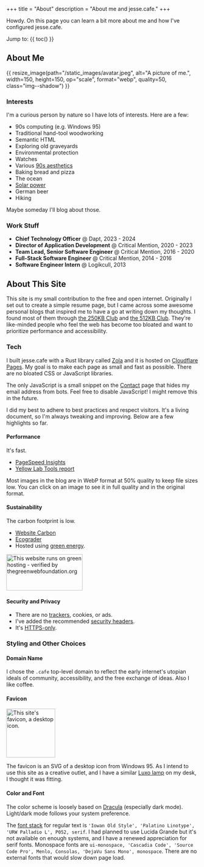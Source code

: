+++
title = "About"
description = "About me and jesse.cafe."
+++

Howdy. On this page you can learn a bit more about me and how I've configured
jesse.cafe.

Jump to: {{ toc() }}

## About Me

{{ resize_image(path="/static_images/avatar.jpeg", alt="A picture of me.", width=150,
height=150, op="scale", format="webp", quality=50, class="img--shadow") }}

### Interests

I'm a curious person by nature so I have lots of interests. Here are a few:

- 90s computing (e.g. Windows 95)
- Traditional hand-tool woodworking
- Semantic HTML
- Exploring old graveyards
- Environmental protection
- Watches
- Various [90s aesthetics](https://www.are.na/evan-collins-1522646491/channels)
- Baking bread and pizza
- The ocean
- [Solar power](https://solar.lowtechmagazine.com/)
- German beer
- Hiking

Maybe someday I'll blog about those.

### Work Stuff

- **Chief Technology Officer** @ Dapt, 2023 - 2024
- **Director of Application Development** @ Critical Mention, 2020 - 2023
- **Team Lead, Senior Software Engineer** @ Critical Mention, 2016 - 2020
- **Full-Stack Software Engineer** @ Critical Mention, 2014 - 2016
- **Software Engineer Intern** @ Logikcull, 2013

## About This Site

This site is my small contribution to the free and open internet. Originally I
set out to create a simple resume page, but I came across some awesome personal
blogs that inspired me to have a go at writing down my thoughts. I found most of
them through [the 250KB Club](https://250kb.club/) and
[the 512KB Club](https://512kb.club/). They're like-minded people who feel the
web has become too bloated and want to prioritize performance and accessibility.

### Tech

I built jesse.cafe with a Rust library called [Zola](https://getzola.org) and it
is hosted on [Cloudflare Pages](https://pages.cloudflare.com/). My goal is to
make each page as small and fast as possible. There are no bloated CSS or
JavaScript libraries.

The only JavaScript is a small snippet on the [Contact](@/contact.md) page that
hides my email address from bots. Feel free to disable JavaScript! I might
remove this in the future.

I did my best to adhere to best practices and respect visitors. It's a living
document, so I'm always tweaking and improving. Below are a few highlights so
far.

#### Performance

It's fast.

- [PageSpeed Insights](https://pagespeed.web.dev/analysis/https-jesse-cafe/w4vhakv0yw?form_factor=desktop)
- [Yellow Lab Tools report](https://yellowlab.tools/result/gwxqdi0scw)

Most images in the blog are in WebP format at 50% quality to keep file sizes
low. You can click on an image to see it in full quality and in the original
format.

#### Sustainability

The carbon footprint is low.

- [Website Carbon](https://www.websitecarbon.com/website/jesse-cafe/)
- [Ecograder](https://ecograder.com/report/rWv0s51g4yZ9VbMWNV75FAcX)
- Hosted using
  [green energy](https://www.thegreenwebfoundation.org/green-web-check/?url=https%3A%2F%2Fjesse.cafe).

<!-- markdownlint-disable-next-line MD033-->

<img
src="https://app.greenweb.org/api/v3/greencheckimage/jesse.cafe?nocache=true"
alt="This website runs on green hosting - verified by thegreenwebfoundation.org"
width="200px" height="95px">

#### Security and Privacy

- There are no
  [trackers](https://themarkup.org/blacklight?url=jesse.cafe&device=desktop&location=us&force=false),
  cookies, or ads.
- I've added the recommended
  [security headers](https://securityheaders.com/?q=jesse.cafe&followRedirects=on).
- It's
  [HTTPS-only](https://radar.cloudflare.com/scan/6556cbec-1297-4a12-ad89-c75849a45ddf/technology).

### Styling and Other Choices

#### Domain Name

I chose the `.cafe` top-level domain to reflect the early internet's utopian
ideals of community, accessibility, and the free exchange of ideas. Also I like
coffee.

#### Favicon

<!-- markdownlint-disable-next-line MD033-->

<img src="/icon.svg" alt="This site's favicon, a desktop icon."
width="128" height="128">

The favicon is an SVG of a desktop icon from Windows 95. As I intend to use this
site as a creative outlet, and I have a similar
[Luxo lamp](<https://en.wikipedia.org/wiki/Luxo_Jr._(character)>) on my desk, I
thought it was fitting.

#### Color and Font

The color scheme is loosely based on [Dracula](https://draculatheme.com/)
(especially dark mode). Light/dark mode follows your system preference.

The
[font stack](https://github.com/system-fonts/modern-font-stacks?tab=readme-ov-file#old-style)
for regular text is
`'Iowan Old Style', 'Palatino Linotype', 'URW Palladio L', P052, serif`. I had
planned to use Lucida Grande but it's not available on enough systems, and I
have a renewed appreciation for serif fonts. Monospace fonts are
`ui-monospace, 'Cascadia Code', 'Source Code Pro', Menlo, Consolas, 'DejaVu Sans Mono', monospace`.
There are no external fonts that would slow down page load.
